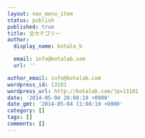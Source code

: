 ```yaml
---
layout: nav_menu_item
status: publish
published: true
title: 全カテゴリー
author:
  display_name: kotala_b

  email: info@kotalab.com
  url: ''

author_email: info@kotalab.com
wordpress_id: 13101
wordpress_url: http://kotalab.com/?p=13101
date: '2014-05-04 20:08:19 +0900'
date_gmt: '2014-05-04 11:08:19 +0900'
category: []
tags: []
comments: []
---
```


